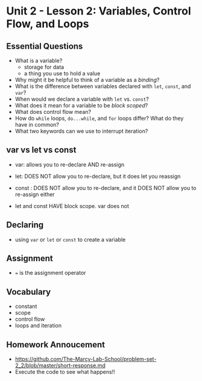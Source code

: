 # Unit 2 - Lesson 2: Variables, Control Flow, and Loops

## Essential Questions
* What is a variable?
    - storage for data 
    - a thing you use to hold a value
* Why might it be helpful to think of a variable as a _binding_?
* What is the difference between variables declared with `let`, `const`, and `var`?
* When would we declare a variable with `let` vs. `const`?
* What does it mean for a variable to be _block scoped_?
* What does control flow mean?
* How do `while` loops, `do...while`, and `for` loops differ? What do they have in common?
* What two keywords can we use to interrupt iteration?

## var vs let vs const 
- var: allows you to re-declare AND re-assign 
- let: DOES NOT allow you to re-declare, but it does let you reassign 
- const : DOES NOT allow you to re-declare, and it DOES NOT allow you to re-assign either
 
- let and const HAVE block scope. var does not

## Declaring
- using `var` or `let` or `const` to create a variable

## Assignment 
- `=` is the assignment operator

## Vocabulary
* constant
* scope
* control flow
* loops and iteration 

## Homework Annoucement
- https://github.com/The-Marcy-Lab-School/problem-set-2_2/blob/master/short-response.md
- Execute the code to see what happens!!